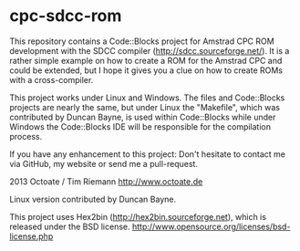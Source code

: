 cpc-sdcc-rom
============

This repository contains a Code::Blocks project for Amstrad CPC ROM development with the SDCC compiler
(http://sdcc.sourceforge.net/). It is a rather simple example on how to create a ROM for the Amstrad 
CPC and could be extended, but I hope it gives you a clue on how to create ROMs with a cross-compiler.

This project works under Linux and Windows. The files and Code::Blocks projects are nearly the same,
but under Linux the "Makefile", which was contributed by Duncan Bayne, is used within Code::Blocks
while under Windows the Code::Blocks IDE will be responsible for the compilation process.

If you have any enhancement to this project: Don't hesitate to contact me via GitHub, my website or send
me a pull-request.


2013 Octoate / Tim Riemann
http://www.octoate.de

Linux version contributed by Duncan Bayne.

This project uses Hex2bin (http://hex2bin.sourceforge.net), which is released under the BSD license.
http://www.opensource.org/licenses/bsd-license.php